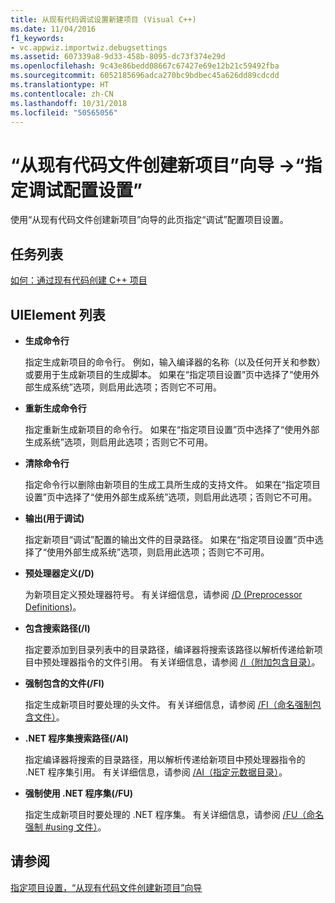 ```yaml
---
title: 从现有代码调试设置新建项目 (Visual C++)
ms.date: 11/04/2016
f1_keywords:
- vc.appwiz.importwiz.debugsettings
ms.assetid: 607339a8-9d33-458b-8095-dc73f374e29d
ms.openlocfilehash: 9c43e86bedd08667c67427e69e12b21c59492fba
ms.sourcegitcommit: 6052185696adca270bc9bdbec45a626dd89cdcdd
ms.translationtype: HT
ms.contentlocale: zh-CN
ms.lasthandoff: 10/31/2018
ms.locfileid: "50565056"
---
```

# <a name="specify-debug-configuration-settings-create-new-project-from-existing-code-files-wizard"></a>“从现有代码文件创建新项目”向导 ->“指定调试配置设置”

使用“从现有代码文件创建新项目”向导的此页指定“调试”配置项目设置。

## <a name="task-list"></a>任务列表

[如何：通过现有代码创建 C++ 项目](../ide/how-to-create-a-cpp-project-from-existing-code.md)

## <a name="uielement-list"></a>UIElement 列表

- **生成命令行**

   指定生成新项目的命令行。 例如，输入编译器的名称（以及任何开关和参数）或要用于生成新项目的生成脚本。 如果在“指定项目设置”页中选择了“使用外部生成系统”选项，则启用此选项；否则它不可用。

- **重新生成命令行**

   指定重新生成新项目的命令行。 如果在“指定项目设置”页中选择了“使用外部生成系统”选项，则启用此选项；否则它不可用。

- **清除命令行**

   指定命令行以删除由新项目的生成工具所生成的支持文件。 如果在“指定项目设置”页中选择了“使用外部生成系统”选项，则启用此选项；否则它不可用。

- **输出(用于调试)**

   指定新项目“调试”配置的输出文件的目录路径。 如果在“指定项目设置”页中选择了“使用外部生成系统”选项，则启用此选项；否则它不可用。

- **预处理器定义(/D)**

   为新项目定义预处理器符号。 有关详细信息，请参阅 [/D (Preprocessor Definitions)](../build/reference/d-preprocessor-definitions.md)。

- **包含搜索路径(/I)**

   指定要添加到目录列表中的目录路径，编译器将搜索该路径以解析传递给新项目中预处理器指令的文件引用。 有关详细信息，请参阅 [/I（附加包含目录）](../build/reference/i-additional-include-directories.md)。

- **强制包含的文件(/FI)**

   指定生成新项目时要处理的头文件。 有关详细信息，请参阅 [/FI（命名强制包含文件）](../build/reference/fi-name-forced-include-file.md)。

- **.NET 程序集搜索路径(/AI)**

   指定编译器将搜索的目录路径，用以解析传递给新项目中预处理器指令的 .NET 程序集引用。 有关详细信息，请参阅 [/AI（指定元数据目录）](../build/reference/ai-specify-metadata-directories.md)。

- **强制使用 .NET 程序集(/FU)**

   指定生成新项目时要处理的 .NET 程序集。 有关详细信息，请参阅 [/FU（命名强制 #using 文件）](../build/reference/fu-name-forced-hash-using-file.md)。

## <a name="see-also"></a>请参阅

[指定项目设置，“从现有代码文件创建新项目”向导](../ide/specify-project-settings-create-new-project-from-existing-code-files-wizard.md)
